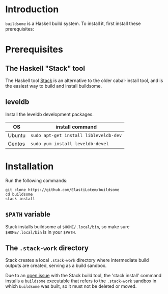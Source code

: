 # Introduction

`buildsome` is a Haskell build system. To install it, first install
these prerequisites:

# Prerequisites

## The Haskell "Stack" tool

The Haskell tool
[Stack](https://github.com/commercialhaskell/stack#how-to-install) is
an alternative to the older cabal-install tool, and is the easiest way
to build and install buildsome.

## leveldb

Install the leveldb development packages.

| OS     | install command                           |
| ------ | ----------------------------------------- |
| Ubuntu | ```sudo apt-get install libleveldb-dev``` |
| Centos | ```sudo yum install leveldb-devel```      |

# Installation

Run the following commands:

```
git clone https://github.com/ElastiLotem/buildsome
cd buildsome
stack install
```

## `$PATH` variable

Stack installs buildsome at `$HOME/.local/bin`, so make sure
`$HOME/.local/bin` is in your `$PATH`.

## The `.stack-work` directory

Stack creates a local `.stack-work` directory where intermediate build
outputs are created, serving as a build sandbox.

Due to an [open
issue](https://github.com/commercialhaskell/stack/issues/848) with the
Stack build tool, the 'stack install' command installs a `buildsome`
executable that refers to the `.stack-work` sandbox in which
`buildsome` was built, so it must not be deleted or moved.

